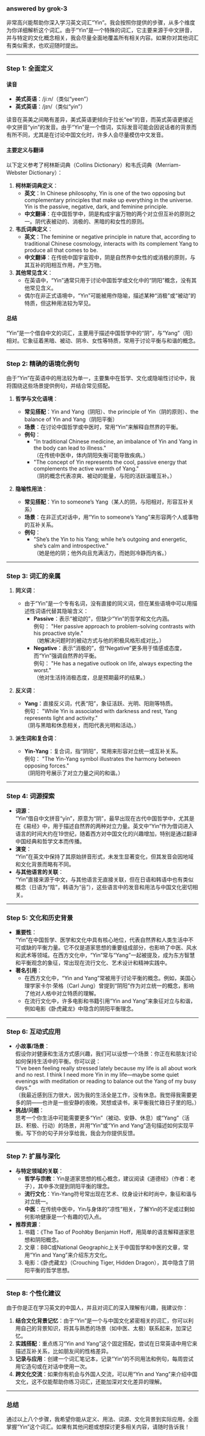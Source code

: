 ### answered by grok-3
非常高兴能帮助你深入学习英文词汇“Yin”。我会按照你提供的步骤，从多个维度为你详细解析这个词汇。由于“Yin”是一个特殊的词汇，它主要来源于中文拼音，并与特定的文化概念相关，我会尽量全面地覆盖所有相关内容。如果你对其他词汇有类似需求，也欢迎随时提出。

---

### Step 1: 全面定义

#### 读音
- **美式英语**：/jiːn/（类似“yeen”）
- **英式英语**：/jɪn/（类似“yin”）
  
读音在英美之间略有差异，美式英语更倾向于拉长“ee”的音，而英式英语更接近中文拼音“yin”的发音。由于“Yin”是一个借词，实际发音可能会因说话者的背景而有所不同，尤其是在讨论中国文化时，许多人会尽量模仿中文发音。

#### 主要定义与翻译
以下定义参考了柯林斯词典（Collins Dictionary）和韦氏词典（Merriam-Webster Dictionary）：
1. **柯林斯词典定义**：
   - **英文**：In Chinese philosophy, Yin is one of the two opposing but complementary principles that make up everything in the universe. Yin is the passive, negative, dark, and feminine principle.
   - **中文翻译**：在中国哲学中，阴是构成宇宙万物的两个对立但互补的原则之一。阴代表被动的、消极的、黑暗的和女性的原则。
2. **韦氏词典定义**：
   - **英文**：The feminine or negative principle in nature that, according to traditional Chinese cosmology, interacts with its complement Yang to produce all that comes to be.
   - **中文翻译**：在传统中国宇宙观中，阴是自然界中女性的或消极的原则，与其互补的阳相互作用，产生万物。
3. **其他常见含义**：
   - 在英语中，“Yin”通常只用于讨论中国哲学或文化中的“阴阳”概念，没有其他常见含义。
   - 偶尔在非正式语境中，“Yin”可能被用作隐喻，描述某种“消极”或“被动”的特质，但这种用法较为罕见。

#### 总结
“Yin”是一个借自中文的词汇，主要用于描述中国哲学中的“阴”，与“Yang”（阳）相对。它象征着黑暗、被动、阴冷、女性等特质，常用于讨论平衡与和谐的概念。

---

### Step 2: 精确的语境化例句

由于“Yin”在英语中的用法较为单一，主要集中在哲学、文化或隐喻性讨论中，我将围绕这些场景提供例句，并结合常见搭配。

1. **哲学与文化语境**：
   - **常见搭配**：Yin and Yang（阴阳）、the principle of Yin（阴的原则）、the balance of Yin and Yang（阴阳平衡）
   - **场景**：在讨论中国哲学或中医时，常用“Yin”来解释自然界的平衡。
   - **例句**：  
     - "In traditional Chinese medicine, an imbalance of Yin and Yang in the body can lead to illness."  
       （在传统中医中，体内阴阳失衡可能导致疾病。）
     - "The concept of Yin represents the cool, passive energy that complements the active warmth of Yang."  
       （阴的概念代表凉爽、被动的能量，与阳的活跃温暖互补。）

2. **隐喻性用法**：
   - **常见搭配**：Yin to someone’s Yang（某人的阴，与阳相对，形容互补关系）
   - **场景**：在非正式对话中，用“Yin to someone’s Yang”来形容两个人或事物的互补关系。
   - **例句**：  
     - "She’s the Yin to his Yang; while he’s outgoing and energetic, she’s calm and introspective."  
       （她是他的阴；他外向且充满活力，而她则冷静而内省。）

---

### Step 3: 词汇的亲属

1. **同义词**：
   - 由于“Yin”是一个专有名词，没有直接的同义词，但在某些语境中可以用描述性词语代替其隐喻含义：
     - **Passive**：表示“被动的”，但缺少“Yin”的哲学和文化内涵。  
       例句： "Her passive approach to problem-solving contrasts with his proactive style."  
       （她解决问题时的被动方式与他的积极风格形成对比。）
     - **Negative**：表示“消极的”，但“Negative”更多用于情感或态度，而“Yin”强调自然界的平衡。  
       例句： "He has a negative outlook on life, always expecting the worst."  
       （他对生活持消极态度，总是预期最坏的结果。）

2. **反义词**：
   - **Yang**：直接反义词，代表“阳”，象征活跃、光明、阳刚等特质。  
     例句： "While Yin is associated with darkness and rest, Yang represents light and activity."  
     （阴与黑暗和休息相关，而阳代表光明和活动。）

3. **派生词和复合词**：
   - **Yin-Yang**：复合词，指“阴阳”，常用来形容对立统一或互补关系。  
     例句： "The Yin-Yang symbol illustrates the harmony between opposing forces."  
     （阴阳符号展示了对立力量之间的和谐。）

---

### Step 4: 词源探索

- **词源**：  
  “Yin”借自中文拼音“yīn”，原意为“阴”，最早出现在古代中国哲学中，尤其是在《易经》中，用于描述自然界的两种对立力量。英文中“Yin”作为借词进入语言的时间大约在19世纪，随着西方对中国文化的兴趣增加，特别是通过翻译中国经典和哲学文本而传播。
- **演变**：  
  “Yin”在英文中保持了其原始拼音形式，未发生显著变化，但其发音会因地域和文化背景而略有不同。
- **与其他语言的关联**：  
  “Yin”直接来源于中文，与其他语言无直接关联，但在日语和韩语中也有类似概念（日语为“陰”，韩语为“음”），这些语言中的发音和用法与中国文化密切相关。

---

### Step 5: 文化和历史背景

- **重要性**：  
  “Yin”在中国哲学、医学和文化中具有核心地位，代表自然界和人类生活中不可或缺的平衡力量。它不仅是道家思想的重要组成部分，也影响了中医、风水和武术等领域。在西方文化中，“Yin”常与“Yang”一起被提及，成为东方智慧和平衡观念的象征，常出现在流行文化、艺术设计和精神实践中。
- **著名引用**：  
  - 在西方文化中，“Yin and Yang”常被用于讨论平衡的概念。例如，美国心理学家卡尔·荣格（Carl Jung）曾提到“阴阳”作为对立统一的概念，影响了他对人格中对立特质的理解。
  - 在流行文化中，许多电影和书籍引用“Yin and Yang”来象征对立与和谐，例如电影《卧虎藏龙》中隐含的阴阳平衡理念。

---

### Step 6: 互动式应用

- **小故事/场景**：  
  假设你对健康和生活方式感兴趣，我们可以设想一个场景：你正在和朋友讨论如何保持生活中的平衡。你可以说：  
  “I’ve been feeling really stressed lately because my life is all about work and no rest. I think I need more Yin in my life—maybe some quiet evenings with meditation or reading to balance out the Yang of my busy days.”  
  （我最近感到压力很大，因为我的生活全是工作，没有休息。我觉得我需要更多的阴——也许是一些安静的夜晚，冥想或读书，来平衡我忙碌日子里的阳。）
- **挑战/问题**：  
  思考一个你生活中可能需要更多“Yin”（被动、安静、休息）或“Yang”（活跃、积极、行动）的场景，并用“Yin”或“Yin and Yang”造句描述如何实现平衡。写下你的句子并分享给我，我会为你提供反馈。

---

### Step 7: 扩展与深化

- **与特定领域的关联**：  
  - **哲学与宗教**：Yin是道家思想的核心概念，建议阅读《道德经》（作者：老子），其中多次提到阴阳平衡的理念。
  - **流行文化**：Yin-Yang符号常出现在艺术、纹身设计和时尚中，象征和谐与对立统一。
  - **中医**：在传统中医中，Yin与身体的“凉性”相关，了解Yin的不足或过剩如何影响健康是一个有趣的切入点。
- **推荐资源**：  
  1. 书籍：《The Tao of Pooh》by Benjamin Hoff，用简单的语言解释道家思想和阴阳概念。
  2. 文章：BBC或National Geographic上关于中国哲学和中医的文章，常用“Yin and Yang”来介绍东方文化。
  3. 电影：《卧虎藏龙》（Crouching Tiger, Hidden Dragon），其中隐含了阴阳平衡的哲学思想。

---

### Step 8: 个性化建议

由于你是正在学习英文的中国人，并且对词汇的深入理解有兴趣，我建议你：
1. **结合文化背景记忆**：由于“Yin”是一个与中国文化紧密相关的词汇，你可以利用自己的背景知识，将其与熟悉的场景（如中医、太极）联系起来，加深记忆。
2. **实践搭配**：重点练习“Yin and Yang”这个固定搭配，尝试在日常英语中用它来描述互补关系，比如朋友间的性格差异。
3. **记录与应用**：创建一个词汇笔记本，记录“Yin”的不同用法和例句，每周尝试用它造句或在对话中使用一次。
4. **跨文化交流**：如果你有机会与外国人交流，可以用“Yin and Yang”来介绍中国文化，这不仅能帮助你练习词汇，还能加深对文化差异的理解。

---

### 总结
通过以上八个步骤，我希望你能从定义、用法、词源、文化背景到实际应用，全面掌握“Yin”这个词汇。如果有其他问题或想探讨更多相关内容，请随时告诉我！